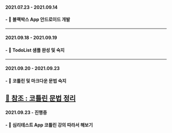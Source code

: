 #### 2021.07.23 - 2021.09.14
#### - 📝 블랙박스 App 안드로이드 개발
---

#### 2021.09.18 - 2021.09.19
#### - 📝 TodoList 샘플 완성 및 숙지
---

#### 2021.09.20 - 2021.09.23
#### - 📝 코틀린 및 마크다운 문법 숙지 <br>
[📎 참조 : 코틀린 문법 정리](https://eli1429.tistory.com/2) 
---

#### 2021.09.23 - 진행중 
#### - 📝 심리테스트 App 코틀린 강의 따라서 해보기
